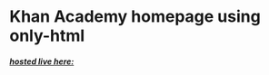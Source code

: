 # Khan Academy homepage using only-html



##### [hosted live here:]( https://wakeful-lydian-pancreas.glitch.me)
